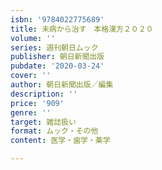 ```yaml
---
isbn: '9784022775689'
title: 未病から治す　本格漢方２０２０
volume: ''
series: 週刊朝日ムック
publisher: 朝日新聞出版
pubdate: '2020-03-24'
cover: ''
author: 朝日新聞出版／編集
description: ''
price: '909'
genre: ''
target: 雑誌扱い
format: ムック・その他
content: 医学・歯学・薬学

---
```


